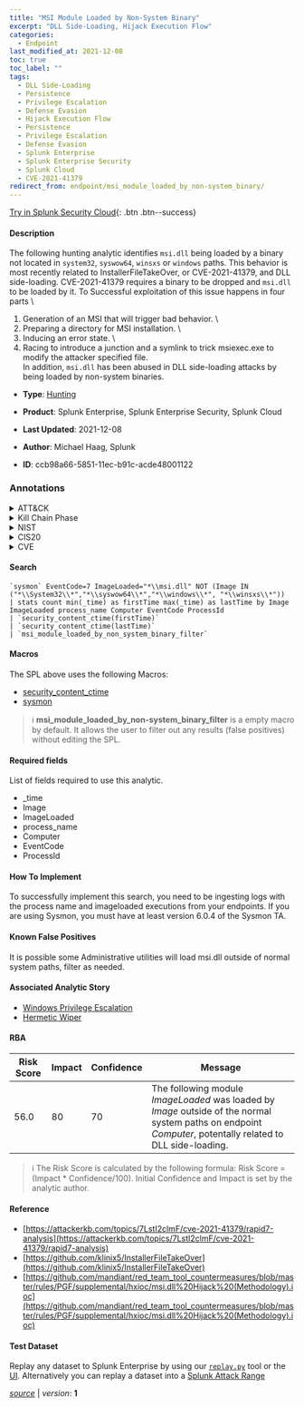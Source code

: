 ```yaml
---
title: "MSI Module Loaded by Non-System Binary"
excerpt: "DLL Side-Loading, Hijack Execution Flow"
categories:
  - Endpoint
last_modified_at: 2021-12-08
toc: true
toc_label: ""
tags:
  - DLL Side-Loading
  - Persistence
  - Privilege Escalation
  - Defense Evasion
  - Hijack Execution Flow
  - Persistence
  - Privilege Escalation
  - Defense Evasion
  - Splunk Enterprise
  - Splunk Enterprise Security
  - Splunk Cloud
  - CVE-2021-41379
redirect_from: endpoint/msi_module_loaded_by_non-system_binary/
---
```




[Try in Splunk Security Cloud](https://www.splunk.com/en_us/cyber-security.html){: .btn .btn--success}

#### Description

The following hunting analytic identifies `msi.dll` being loaded by a binary not located in `system32`, `syswow64`, `winsxs` or `windows` paths. This behavior is most recently related to InstallerFileTakeOver, or CVE-2021-41379, and DLL side-loading. CVE-2021-41379 requires a binary to be dropped and `msi.dll` to be loaded by it. To Successful exploitation of this issue happens in four parts \
1. Generation of an MSI that will trigger bad behavior. \
1. Preparing a directory for MSI installation. \
1. Inducing an error state. \
1. Racing to introduce a junction and a symlink to trick msiexec.exe to modify the attacker specified file. \
In addition, `msi.dll` has been abused in DLL side-loading attacks by being loaded by non-system binaries.

- **Type**: [Hunting](https://github.com/splunk/security_content/wiki/Detection-Analytic-Types)
- **Product**: Splunk Enterprise, Splunk Enterprise Security, Splunk Cloud

- **Last Updated**: 2021-12-08
- **Author**: Michael Haag, Splunk
- **ID**: ccb98a66-5851-11ec-b91c-acde48001122

### Annotations
<details>
  <summary>ATT&CK</summary>

<div markdown="1">

#### [ATT&CK](https://attack.mitre.org/)

| ID          | Technique   | Tactic         |
| ----------- | ----------- |--------------- |
| [T1574.002](https://attack.mitre.org/techniques/T1574/002/) | DLL Side-Loading | Persistence, Privilege Escalation, Defense Evasion |

| [T1574](https://attack.mitre.org/techniques/T1574/) | Hijack Execution Flow | Persistence, Privilege Escalation, Defense Evasion |

</div>
</details>


<details>
  <summary>Kill Chain Phase</summary>

<div markdown="1">

* Installation
* Exploitation


</div>
</details>


<details>
  <summary>NIST</summary>

<div markdown="1">

* DE.AE



</div>
</details>

<details>
  <summary>CIS20</summary>

<div markdown="1">

* CIS 10



</div>
</details>

<details>
  <summary>CVE</summary>

<div markdown="1">

| ID          | Summary | [CVSS](https://nvd.nist.gov/vuln-metrics/cvss) |
| ----------- | ----------- | -------------- |
| [CVE-2021-41379](https://nvd.nist.gov/vuln/detail/CVE-2021-41379) | Windows Installer Elevation of Privilege Vulnerability | 4.6 |



</div>
</details>


#### Search

```
`sysmon` EventCode=7 ImageLoaded="*\\msi.dll" NOT (Image IN ("*\\System32\\*","*\\syswow64\\*","*\\windows\\*", "*\\winsxs\\*")) 
| stats count min(_time) as firstTime max(_time) as lastTime by Image ImageLoaded process_name Computer EventCode ProcessId 
| `security_content_ctime(firstTime)` 
| `security_content_ctime(lastTime)` 
| `msi_module_loaded_by_non_system_binary_filter`
```

#### Macros
The SPL above uses the following Macros:
* [security_content_ctime](https://github.com/splunk/security_content/blob/develop/macros/security_content_ctime.yml)
* [sysmon](https://github.com/splunk/security_content/blob/develop/macros/sysmon.yml)

> :information_source:
> **msi_module_loaded_by_non-system_binary_filter** is a empty macro by default. It allows the user to filter out any results (false positives) without editing the SPL.



#### Required fields
List of fields required to use this analytic.
* _time
* Image
* ImageLoaded
* process_name
* Computer
* EventCode
* ProcessId



#### How To Implement
To successfully implement this search, you need to be ingesting logs with the process name and imageloaded executions from your endpoints. If you are using Sysmon, you must have at least version 6.0.4 of the Sysmon TA.
#### Known False Positives
It is possible some Administrative utilities will load msi.dll outside of normal system paths, filter as needed.

#### Associated Analytic Story
* [Windows Privilege Escalation](/stories/windows_privilege_escalation)
* [Hermetic Wiper](/stories/hermetic_wiper)




#### RBA

| Risk Score  | Impact      | Confidence   | Message      |
| ----------- | ----------- |--------------|--------------|
| 56.0 | 80 | 70 | The following module $ImageLoaded$ was loaded by $Image$ outside of the normal system paths on endpoint $Computer$, potentally related to DLL side-loading. |


> :information_source:
> The Risk Score is calculated by the following formula: Risk Score = (Impact * Confidence/100). Initial Confidence and Impact is set by the analytic author.


#### Reference

* [https://attackerkb.com/topics/7LstI2clmF/cve-2021-41379/rapid7-analysis](https://attackerkb.com/topics/7LstI2clmF/cve-2021-41379/rapid7-analysis)
* [https://github.com/klinix5/InstallerFileTakeOver](https://github.com/klinix5/InstallerFileTakeOver)
* [https://github.com/mandiant/red_team_tool_countermeasures/blob/master/rules/PGF/supplemental/hxioc/msi.dll%20Hijack%20(Methodology).ioc](https://github.com/mandiant/red_team_tool_countermeasures/blob/master/rules/PGF/supplemental/hxioc/msi.dll%20Hijack%20(Methodology).ioc)



#### Test Dataset
Replay any dataset to Splunk Enterprise by using our [`replay.py`](https://github.com/splunk/attack_data#using-replaypy) tool or the [UI](https://github.com/splunk/attack_data#using-ui).
Alternatively you can replay a dataset into a [Splunk Attack Range](https://github.com/splunk/attack_range#replay-dumps-into-attack-range-splunk-server)




[*source*](https://github.com/splunk/security_content/tree/develop/detections/endpoint/msi_module_loaded_by_non-system_binary.yml) \| *version*: **1**
